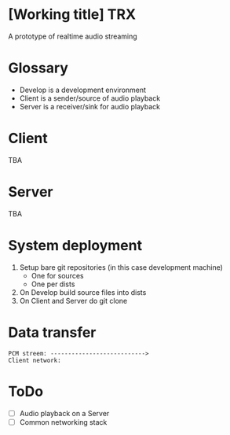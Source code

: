 # [Working title] TRX
A prototype of realtime audio streaming

# Glossary
- Develop is a development environment
- Client is a sender/source of audio playback
- Server is a receiver/sink for audio playback

# Client
TBA

# Server
TBA

# System deployment
1. Setup bare git repositories (in this case development machine)
    - One for sources
    - One per dists
2. On Develop build source files into dists
3. On Client and Server do git clone 

# Data transfer
```
PCM streem: --------------------------->
Client network:
```

# ToDo
- [ ] Audio playback on a Server
- [ ] Common networking stack

